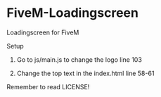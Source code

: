 # FiveM-Loadingscreen
Loadingscreen for FiveM


Setup

1. Go to js/main.js to change the logo line 103

2. Change the top text in the index.html line 58-61

Remember to read LICENSE!